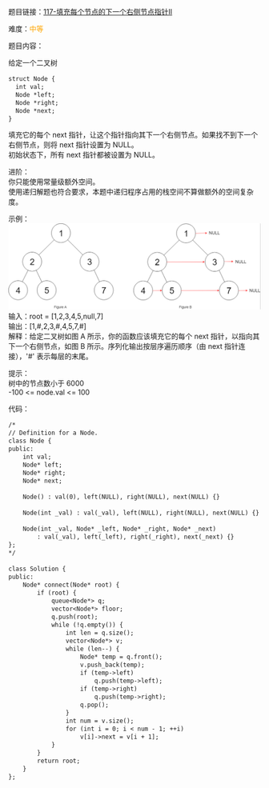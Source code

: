 题目链接：[117-填充每个节点的下一个右侧节点指针II](https://leetcode-cn.com/problems/populating-next-right-pointers-in-each-node-ii/)

难度：<font color="Orange">中等</font>

题目内容：

给定一个二叉树
```
struct Node {
  int val;
  Node *left;
  Node *right;
  Node *next;
}
```
填充它的每个 next 指针，让这个指针指向其下一个右侧节点。如果找不到下一个右侧节点，则将 next 指针设置为 NULL。<br>
初始状态下，所有 next 指针都被设置为 NULL。

进阶：<br>
你只能使用常量级额外空间。<br>
使用递归解题也符合要求，本题中递归程序占用的栈空间不算做额外的空间复杂度。

示例：<br>
![示例1](./117-填充每个节点的下一个右侧节点指针II.png)<br>
输入：root = [1,2,3,4,5,null,7]<br>
输出：[1,#,2,3,#,4,5,7,#]<br>
解释：给定二叉树如图 A 所示，你的函数应该填充它的每个 next 指针，以指向其下一个右侧节点，如图 B 所示。序列化输出按层序遍历顺序（由 next 指针连接），'#' 表示每层的末尾。

提示：<br>
树中的节点数小于 6000<br>
-100 <= node.val <= 100


代码：
```
/*
// Definition for a Node.
class Node {
public:
    int val;
    Node* left;
    Node* right;
    Node* next;

    Node() : val(0), left(NULL), right(NULL), next(NULL) {}

    Node(int _val) : val(_val), left(NULL), right(NULL), next(NULL) {}

    Node(int _val, Node* _left, Node* _right, Node* _next)
        : val(_val), left(_left), right(_right), next(_next) {}
};
*/

class Solution {
public:
    Node* connect(Node* root) {
        if (root) {
            queue<Node*> q;
            vector<Node*> floor;
            q.push(root);
            while (!q.empty()) {
                int len = q.size();
                vector<Node*> v;
                while (len--) {
                    Node* temp = q.front();
                    v.push_back(temp);
                    if (temp->left)
                        q.push(temp->left);
                    if (temp->right)
                        q.push(temp->right);
                    q.pop();
                }
                int num = v.size();
                for (int i = 0; i < num - 1; ++i)
                    v[i]->next = v[i + 1];
            }
        }
        return root;
    }
};
```